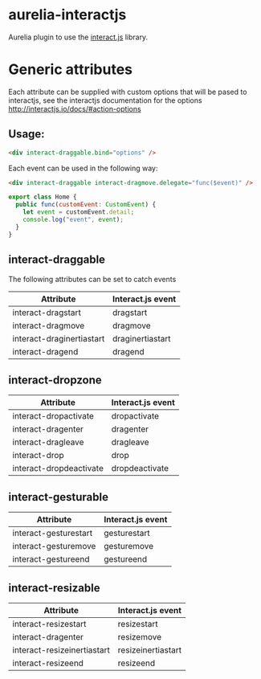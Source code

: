 # aurelia-interactjs

Aurelia plugin to use the [interact.js](http://interactjs.io/) library.

# Generic attributes
Each attribute can be supplied with custom options that will be pased to interactjs, see the interactjs documentation for the options http://interactjs.io/docs/#action-options

## Usage:
```html
<div interact-draggable.bind="options" />
```

Each event can be used in the following way:

```html
<div interact-draggable interact-dragmove.delegate="func($event)" />
```

```javascript
export class Home {
  public func(customEvent: CustomEvent) {
    let event = customEvent.detail;
    console.log("event", event);
  }
}
```

## interact-draggable
The following attributes can be set to catch events

| Attribute                 | Interact.js event |
| ------------------------- | ----------------- |
| interact-dragstart        | dragstart         |
| interact-dragmove         | dragmove          |
| interact-draginertiastart | draginertiastart  |
| interact-dragend          | dragend           |

## interact-dropzone

| Attribute                 | Interact.js event |
| ------------------------- | ----------------- |
| interact-dropactivate     | dropactivate      |
| interact-dragenter        | dragenter         |
| interact-dragleave        | dragleave         |
| interact-drop             | drop              |
| interact-dropdeactivate   | dropdeactivate    |

## interact-gesturable

| Attribute                 | Interact.js event |
| ------------------------- | ----------------- |
| interact-gesturestart     | gesturestart      |
| interact-gesturemove      | gesturemove       |
| interact-gestureend       | gestureend        |

## interact-resizable

| Attribute                   | Interact.js event  |
| --------------------------- | ------------------ |
| interact-resizestart        | resizestart        |
| interact-dragenter          | resizemove         |
| interact-resizeinertiastart | resizeinertiastart |
| interact-resizeend          | resizeend          |
